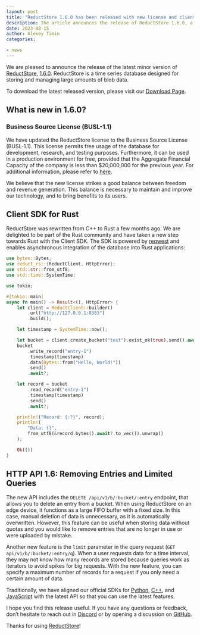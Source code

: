 ```yaml
---
layout: post
title: "ReductStore 1.6.0 has been released with new license and client SDK for Rust"
description: The article announces the release of ReductStore 1.6.0, a time-series database designed for managing large amounts of blob data. The update includes a new license, client SDK for Rust, and new features in HTTP API 1.6.0.
date: 2023-08-15
author: Alexey Timin
categories:

- news
---
```


We are pleased to announce the release of the latest minor version of [ReductStore](https://www.reduct.store), [1.6.0](https://github.com/reductstore/reductstore/releases/tag/v1.6.0). ReductStore is a time series database designed for storing and managing large amounts of blob data.

To download the latest released version, please visit our [Download Page](https://www.reduct.store/download). 

## What is new in 1.6.0?

### Business Source License (BUSL-1.1)

We have updated the ReductStore license to the Business Source License (BUSL-1.1). This license permits free usage of the database for development, research, and testing purposes. Furthermore, it can be used in a production environment for free, provided that the Aggregate Financial Capacity of the company is less than $20,000,000 for the previous year. For additional information, please refer to [here](https://github.com/reductstore/reductstore/blob/main/LICENSE).

We believe that the new license strikes a good balance between freedom and revenue generation. This balance is necessary to maintain and improve our technology, and to bring benefits to its users.

<!--more-->

## Client SDK for Rust

ReductStore was rewritten from C++ to Rust a few months ago. We are delighted to be part of the Rust community and have taken a new step towards Rust with the Client SDK. The SDK is powered by [reqwest](https://github.com/seanmonstar/reqwest) and enables asynchronous integration of the database into Rust applications:

```rust
use bytes::Bytes;
use reduct_rs::{ReductClient, HttpError};
use std::str::from_utf8;
use std::time::SystemTime;

use tokio;

#[tokio::main]
async fn main() -> Result<(), HttpError> {
    let client = ReductClient::builder()
        .url("http://127.0.0.1:8383")
        .build();

    let timestamp = SystemTime::now();

    let bucket = client.create_bucket("test").exist_ok(true).send().await?;
    bucket
        .write_record("entry-1")
        .timestamp(timestamp)
        .data(Bytes::from("Hello, World!"))
        .send()
        .await?;

    let record = bucket
        .read_record("entry-1")
        .timestamp(timestamp)
        .send()
        .await?;

    println!("Record: {:?}", record);
    println!(
        "Data: {}",
        from_utf8(&record.bytes().await?.to_vec()).unwrap()
    );

    Ok(())
}
```

## HTTP API 1.6: Removing Entries and Limited Queries

The new API includes  the `DELETE /api/v1/b/:bucket/:entry` endpoint, that allows you to delete an entry from a bucket. When using ReductStore on an edge device, it functions as a large FIFO buffer with a fixed size. In this case, manual deletion of data is unnecessary, as it is automatically overwritten. However, this feature can be useful when storing data without quotas and you would like to remove entries that are no longer in use or were uploaded by mistake.

Another new feature is the `limit` parameter in the query request (`GET api/v1/b/:bucket/:entry/q`). When a user requests data for a time interval, they may not know how many records are stored because queries work as iterators to avoid spikes for big requests. With the new feature, you can specify a maximum number of records for a request if you only need a certain amount of data.

Traditionally, we have aligned our official SDKs for [Python](https://github.com/reductstore/reduct-py), [C++](https://github.com/reductstore/reduct-cpp), and [JavaScript](https://github.com/reductstore/reduct-js) with the latest API so that you can use the latest features.

I hope you find this release useful. If you have any questions or feedback, don’t hesitate to reach out in [Discord](https://discord.gg/8wPtPGJYsn) or by opening a discussion on [GitHub](https://github.com/reductstore/reductstore/discussions).

Thanks for using [ReductStore](https://www.reduct.store/)!